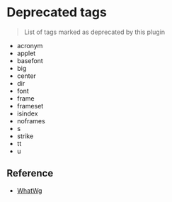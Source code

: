 # Deprecated tags

> List of tags marked as deprecated by this plugin

- acronym
- applet
- basefont
- big
- center
- dir
- font
- frame
- frameset
- isindex
- noframes
- s
- strike
- tt
- u

## Reference

- [WhatWg](https://html-differences.whatwg.org/#obsolete-elements)
